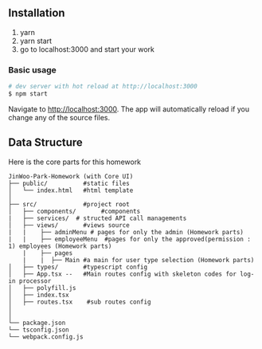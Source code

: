 ## Installation

1. yarn
2. yarn start
3. go to localhost:3000 and start your work

### Basic usage

```bash
# dev server with hot reload at http://localhost:3000
$ npm start
```

Navigate to [http://localhost:3000](http://localhost:3000). The app will automatically reload if you change any of the source files.

## Data Structure

Here is the core parts for this homework

```
JinWoo-Park-Homework (with Core UI)
├── public/          #static files
│   └── index.html   #html template
│
├── src/             #project root
│   ├── components/       #components
|   ├── services/  # structed API call managements
│   ├── views/       #views source
|   |    ├── adminMenu # pages for only the admin (Homework parts)
|   |    ├── employeeMenu  #pages for only the approved(permission : 1) employees (Homework parts)
    |    ├── pages
    |    |  ├── Main #a main for user type selection (Homework parts)
│   ├── types/       #typescript config
│   ├── App.tsx --   #Main routes config with skeleton codes for log-in processor
│   ├── polyfill.js
│   ├── index.tsx
│   ├── routes.tsx    #sub routes config
│
│
└── package.json
└── tsconfig.json
└── webpack.config.js
```
